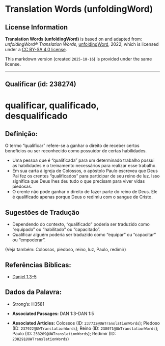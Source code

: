 # Translation Words (unfoldingWord)

## License Information

**Translation Words (unfoldingWord)** is based on and adapted from: _unfoldingWord® Translation Words_, [unfoldingWord](https://unfoldingword.org/utw), 2022, which is licensed under a [CC BY-SA 4.0 license](https://creativecommons.org/licenses/by-sa/4.0/legalcode.en).

This markdown version (created `2025-10-16`) is provided under the same license.



--------------------------------

## Qualificar (id: 238274)

qualificar, qualificado, desqualificado
=======================================

Definição:
----------

O termo “qualificar” refere\-se a ganhar o direito de receber certos benefícios ou ser reconhecido como possuidor de certas habilidades.

* Uma pessoa que é “qualificada” para um determinado trabalho possui as habilidades e o treinamento necessários para realizar esse trabalho.
* Em sua carta à igreja de Colossos, o apóstolo Paulo escreveu que Deus Pai fez os crentes “qualificados” para participar de seu reino de luz. Isso significa que Deus lhes deu tudo o que precisam para viver vidas piedosas.
* O crente não pode ganhar o direito de fazer parte do reino de Deus. Ele é qualificado apenas porque Deus o redimiu com o sangue de Cristo.

Sugestões de Tradução
---------------------

* Dependendo do contexto, “qualificado” poderia ser traduzido como “equipado” ou “habilitado” ou “capacitado”.
* Qualificar alguém poderia ser traduzido como “equipar” ou “capacitar” ou “empoderar”.

(Veja também: Colossos, piedoso, reino, luz, Paulo, redimir)

Referências Bíblicas:
---------------------

* [Daniel 1\.3–5](https://ref.ly/Dan1:3-Dan1:5)

Dados da Palavra:
-----------------

* Strong’s: H3581

* **Associated Passages:** DAN 1:3–DAN 1:5
* **Associated Articles:** Colossos (ID: `237732@UWTranslationWords`); Piedoso (ID: `237922@UWTranslationWords`); Reino (ID: `238071@UWTranslationWords`); Paulo (ID: `238209@UWTranslationWords`); Redimir (ID: `238291@UWTranslationWords`)

